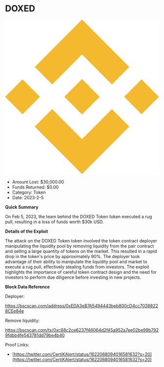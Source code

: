 # DOXED
![DOXED](/rektimages/DOXED.png)
- Amount Lost: $30,000.00
- Funds Returned: $0.00
- Category: Token
- Date: 2023-2-5

**Quick Summary**

On Feb 5, 2023, the team behind the DOXED Token token executed a rug pull, resulting in a loss of funds worth $30k USD.

  


 **Details of the Exploit**

The attack on the DOXED Token token involved the token contract deployer manipulating the liquidity pool by removing liquidity from the pair contract and selling a large quantity of tokens on the market. This resulted in a rapid drop in the token's price by approximately 90%. The deployer took advantage of their ability to manipulate the liquidity pool and market to execute a rug pull, effectively stealing funds from investors. The exploit highlights the importance of careful token contract design and the need for investors to perform due diligence before investing in new projects.

  


 **Block Data Reference**

Deployer:

https://bscscan.com/address/0xEDA3eB7A5494443beb800cD4cc70388228CEe84e

Remove liquidity:

https://bscscan.com/tx/0xc88c2ce6237f46064d2f45a952a7ee02be99b7929fdbb4fe543781dd79be4b40


Proof Links:
- [https://twitter.com/CertiKAlert/status/1622068094016581632?s=20](https://twitter.com/CertiKAlert/status/1622068094016581632?s=20)


